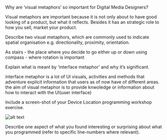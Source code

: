 Why are ‘visual metaphors’ so important for Digital Media Designers?

Visual metaphors are important because it is not only about to have good looking of a product, but what it reflects.
Besides it has an strategic role to how you sell, market your product.



Describe two visual metaphors, which are commonly used to indicate spatial organisation e.g. directionality, 
proximity, orientation.

As stairs - the place where you decide to go either up or down
using compass - where rotation is important



Explain what is meant by ‘interface metaphor’ and why it’s significant.


interface metaphor is a lot of UI visuals, activities and methods that adventure explicit information that users as 
of now have of different areas.
the aim of visual metaphor is to provide knwoledge or information about how to interact with the UI(user interface)






Include a screen-shot of your Device Location programming workshop exercise.


![alt text](file:///Users/s5087062/Desktop/Screenshot%202019-10-31%20at%2015.02.57.png)







Describe one aspect of what you found interesting or surprising about what you programmed 
(refer to specific line-numbers where relevant).























